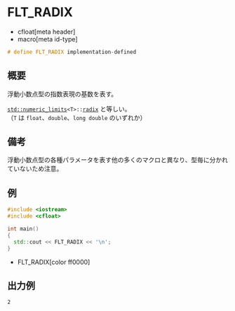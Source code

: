 # FLT_RADIX
* cfloat[meta header]
* macro[meta id-type]

```cpp
# define FLT_RADIX implementation-defined
```


## 概要
浮動小数点型の指数表現の基数を表す。

[`std::numeric_limits`](/reference/limits/numeric_limits.md)`<T>::`[`radix`](/reference/limits/numeric_limits/radix.md) と等しい。  
（`T` は `float`、`double`、`long double` のいずれか）


## 備考
浮動小数点型の各種パラメータを表す他の多くのマクロと異なり、型毎に分かれていないため注意。


## 例
```cpp example
#include <iostream>
#include <cfloat>

int main()
{
  std::cout << FLT_RADIX << '\n';
}
```
* FLT_RADIX[color ff0000]

## 出力例
```
2
```
